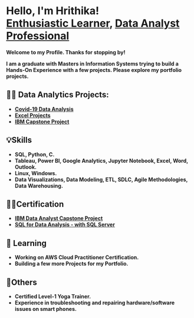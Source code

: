 <h1 font-size:40px;"> Hello, I'm Hrithika! <br/> <a href="https://github.com/Hrithika-Reddy-K">Enthusiastic Learner</a>,
<a href="https://www.linkedin.com/in/hrithika-reddy-kondakalla">Data Analyst Professional</a></h1>
<b>Welcome to my Profile. Thanks for stopping by!<b/>

I am a graduate with Masters in Information Systems trying to build a Hands-On Experience with a few projects. Please explore my portfolio projects.

<h2>👨‍💻 Data Analytics Projects:</h2>

- [Covid-19 Data Analysis](https://github.com/Hrithika-Reddy-K/Covid-19_DataAnalysis)
- [Excel Projects](https://github.com/Hrithika-Reddy-K/Excel-Projects)
- [IBM Capstone Project](https://github.com/Hrithika-Reddy-K/IBM_Capstone_Project)
  
<h2>💡Skills</h2>

- SQL, Python, C.
- Tableau, Power BI, Google Analytics, Jupyter Notebook, Excel, Word, Outlook.
- Linux, Windows.
- Data Visualizations, Data Modeling, ETL, SDLC, Agile Methodologies, Data Warehousing.

<h2>👩‍🎓Certification</h2>  

- [IBM Data Analyst Capstone Project](https://coursera.org/verify/9ARKCXF2C7KN)
- [SQL for Data Analysis - with SQL Server](https://www.udemy.com/certificate/UC-18ff617e-5bc1-43f3-a35f-83f0042dd5bd/)
  
<h2>🌱 Learning</h2>

- Working on AWS Cloud Practitioner Certification.
- Building a few more Projects for my Portfolio.

<h2>🏅Others</h2>

- Certified Level-1 Yoga Trainer.
- Experience in troubleshooting and repairing hardware/software issues on smart phones.
<!---- 👋 Hi, I’m @Hrithika-Reddy-K 
 - 👀 I’m interested in ... 
- 💞️ I’m looking to collaborate on ...
- 📫 How to reach me ... --->

<!---
Hrithika-Reddy-K/Hrithika-Reddy-K is a ✨ special ✨ repository because its `README.md` (this file) appears on your GitHub profile.
You can click the Preview link to take a look at your changes.
--->

